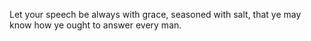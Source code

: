 Let your speech be always with grace, seasoned with salt, that ye may know how ye ought to answer every man.
